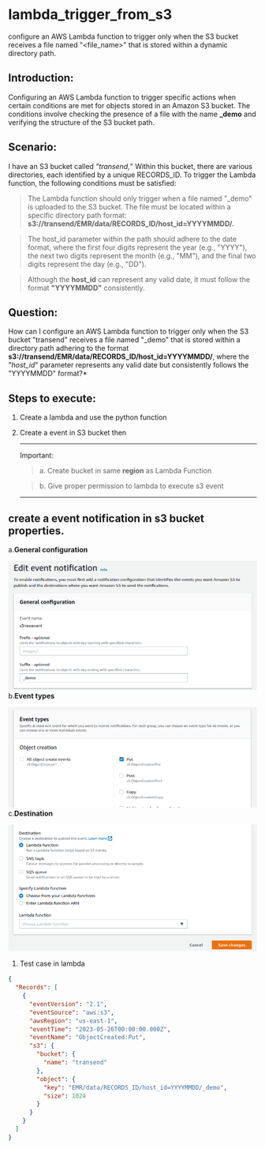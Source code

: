 # lambda_trigger_from_s3
configure an AWS Lambda function to trigger only when the S3 bucket receives a file named "&lt;file_name>" that is stored within a dynamic directory path.

## Introduction:
Configuring an AWS Lambda function to trigger specific actions when certain conditions are met for objects stored in an Amazon S3 bucket. The conditions involve checking the presence of a file with the name **_demo** and verifying the structure of the S3 bucket path.

## Scenario:
I have an S3 bucket called *"transend,*" Within this bucket, there are various directories, each identified by a unique RECORDS_ID. To trigger the Lambda function, the following conditions must be satisfied:

>The Lambda function should only trigger when a file named "_demo" is uploaded to the S3 bucket.
The file must be located within a specific directory path format: **s3://transend/EMR/data/RECORDS_ID/host_id=YYYYMMDD/.**

>The host_id parameter within the path should adhere to the date format, where the first four digits represent the year (e.g., "YYYY"), the next two digits represent the month (e.g., "MM"), and the final two digits represent the day (e.g., "DD").

>Although the **host_id** can represent any valid date, it must follow the format **"YYYYMMDD"** consistently.

## Question:
How can I configure an AWS Lambda function to trigger only when the S3 bucket "transend" receives a file named "_demo" that is stored within a directory path adhering to the format **s3://transend/EMR/data/RECORDS_ID/host_id=YYYYMMDD/**, where the "*host_id*" parameter represents any valid date but consistently follows the "YYYYMMDD" format?*

## Steps to execute:

1. Create a lambda and use the python function
2. Create a event in S3 bucket then

   ----------------------------------

   Important:
   > a. Create bucket in same **region** as Lambda Function

   > b. Give proper permission to lambda to execute s3 event

   -----------------------------------

## create a event notification in s3 bucket properties. 
a.**General configuration**

   ![alt text](https://github.com/piyushanand3/lambda_trigger_from_s3/blob/main/Screenshot%20from%202023-06-02%2013-19-27.png?raw=true)
b.**Event types**

   ![alt text](https://github.com/piyushanand3/lambda_trigger_from_s3/blob/main/Screenshot%20from%202023-06-02%2013-19-44.png?raw=true)
c.**Destination**

   ![alt text](https://github.com/piyushanand3/lambda_trigger_from_s3/blob/main/Screenshot%20from%202023-06-02%2013-20-31.png?raw=true)

1. Test case in lambda
```json
{
  "Records": [
    {
      "eventVersion": "2.1",
      "eventSource": "aws:s3",
      "awsRegion": "us-east-1",
      "eventTime": "2023-05-26T00:00:00.000Z",
      "eventName": "ObjectCreated:Put",
      "s3": {
        "bucket": {
          "name": "transend"
        },
        "object": {
          "key": "EMR/data/RECORDS_ID/host_id=YYYYMMDD/_demo",
          "size": 1024
        }
      }
    }
  ]
}
```
